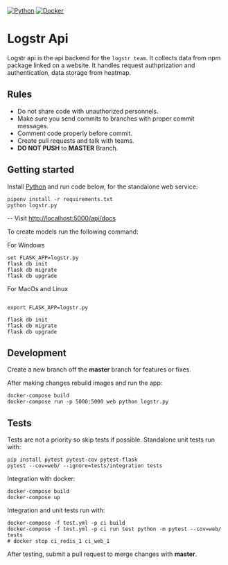 [![Python](https://img.shields.io/badge/python-2.7%2C%203.5%2C%203.6--dev-blue.svg)]()
[![Docker](https://img.shields.io/docker/automated/jrottenberg/ffmpeg.svg?maxAge=2592000)]()

# Logstr Api
Logstr api is the api backend for the `logstr team`. It collects data from npm package linked on a website. It handles request authprization and authentication, data storage from heatmap.
## Rules

- Do not share code with unauthorized personnels.
- Make sure you send commits to branches with proper commit messages.
- Comment code properly before commit.
- Create pull requests and talk with teams.
- **DO NOT PUSH** to **MASTER** Branch.


## Getting started

Install [Python](https://www.python.org/downloads/) and run code below, for the standalone web service:

```shell
pipenv install -r requirements.txt
python logstr.py
```

-- Visit [http://localhost:5000/api/docs](http://localhost:5000/api/docs)

To create models run the following command:

For Windows
```shell
set FLASK_APP=logstr.py
flask db init
flask db migrate
flask db upgrade
```
For MacOs and Linux
```shell

export FLASK_APP=logstr.py

flask db init
flask db migrate
flask db upgrade
```

## Development

Create a new branch off the **master** branch for features or fixes.

After making changes rebuild images and run the app:

```shell
docker-compose build
docker-compose run -p 5000:5000 web python logstr.py
```

## Tests

Tests are not a priority so skip tests if possible.
Standalone unit tests run with:

```shell
pip install pytest pytest-cov pytest-flask
pytest --cov=web/ --ignore=tests/integration tests
```

Integration with docker:

```shell
docker-compose build
docker-compose up
```

Integration and unit tests run with:

```shell
docker-compose -f test.yml -p ci build
docker-compose -f test.yml -p ci run test python -m pytest --cov=web/ tests
# docker stop ci_redis_1 ci_web_1
```

After testing, submit a pull request to merge changes with **master**.